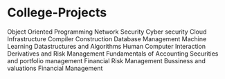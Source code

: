# College-Projects
Object Oriented Programming
Network Security
Cyber security
Cloud Infrastructure
Compiler Construction
Database Management
Machine Learning
Datastructures and Algorithms
Human Computer Interaction
Derivatives and Risk Management
Fundamentals of Accounting
Securities and portfolio management
Financial Risk Management
Bussiness and valuations
Financial Management 
